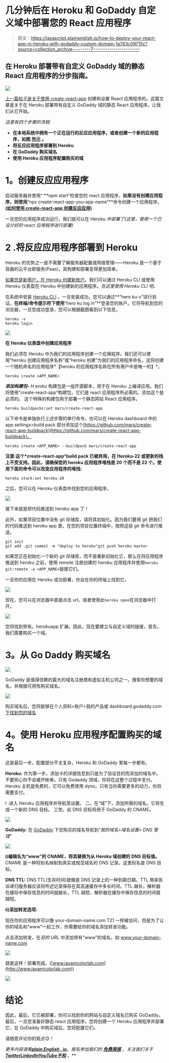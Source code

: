 # 几分钟后在 Heroku 和 GoDaddy 自定义域中部署您的 React 应用程序

> 原文：<https://javascript.plainenglish.io/how-to-deploy-your-react-app-in-heroku-with-godaddy-custom-domain-1a763c09715c?source=collection_archive---------7----------------------->

## 在 Heroku 部署带有自定义 GoDaddy 域的静态 React 应用程序的分步指南。

![](img/31800481cbe7d364c0d9c0b77aaf3909.png)

[上一篇帖子是关于使用 create-react-app](https://medium.com/@jeevaramanathan/how-to-set-up-a-react-project-with-create-react-app-in-windows-4f30895daefa) 创建和设置 React 应用程序的。这篇文章是关于在 Heroku 部署带有自定义 GoDaddy 域的静态 React 应用程序。让我们从它开始。

*这里有四个步骤的流程:*

*   **在本地系统中拥有一个正在运行的反应应用程序，或者创建一个新的应用程序，如图** [**所示**](https://medium.com/@jeevaramanathan/how-to-set-up-a-react-project-with-create-react-app-in-windows-4f30895daefa) **。**
*   **将反应应用程序部署到 Heroku**
*   **在 GoDaddy 购买域名**
*   **使用 Heroku 应用程序配置购买的域**

# **1。创建反应应用程序**

启动服务器并使用“ **npm start”检查您的 react 应用程序，**如果没有创建应用程序，则使用**“npx create-react-app-you-app-name”**命令创建一个应用程序。 [**(如何使用 create-react-app 创建反应应用)**](https://medium.com/@jeevaramanathan/how-to-set-up-a-react-project-with-create-react-app-in-windows-4f30895daefa)

一旦您的应用程序成功运行，我们就可以在 Heroku *中部署了(这里，使用一个已设计好的 react 应用程序进行部署)*

# **2 .将反应应用程序部署到 Heroku**

Heroku 的优势之一是不需要了解服务器配置或网络管理——Heroku 是一个基于容器的云平台即服务(Paas)，其构建和部署变得更加简单。

[如果您是新用户，在 Heroku 创建新账户](https://signup.heroku.com/)。我们可以通过 Heroku CLI 或使用 Heroku 仪表盘在 Heroku 中创建新的应用程序。*在这里使用 Heroku CLI 吧*。

在系统中安装 [Heroku CLI](https://devcenter.heroku.com/articles/heroku-cli) 。一旦安装成功，您可以通过**“hero ku-v”进行验证。**在终端/命令提示符下使用**“hero ku log in”**登录您的账户。它将导航到您的浏览器，一旦您成功登录，您可以根据截图看到以下信息。

```
heroku -v
heroku login
```

![](img/1dd88e614899cb234fba1566459b2a78.png)

**在 Heroku 仪表盘中创建应用程序**

我们必须在 Heroku 中为我们的应用程序创建一个应用程序。我们还可以使用“heroku 创建应用程序名称”或“heroku 创建”为我们的应用程序命名，这将创建一个随机命名的应用程序*【heroku 的应用程序名称在所有用户中是唯一的】*。

```
heroku create <APP_NAME>
```

***添加构建包-*** *H* eroku 构建包是一组开源脚本，用于在 Heroku 上编译应用。我们将使用“create-react-app”构建包，它们是 react 应用程序所必需的。添加这个是必须的。
这个特殊的构建包用于部署一个静态网站 React 应用程序。

```
heroku buildpacks:set mars/create-react-app
```

以下命令是单独执行上述步骤的单行命令，也可以在 Heroku dashboard 中的 app settings>build pack 部分添加这个[https://github.com/mars/create-react-app-buildpack](https://github.com/mars/create-react-app-buildpack)。

```
heroku create <APP_NAME> --buildpack mars/create-react-app
```

**注意:这个*create-react-app*****build pack 已被弃用，在 Heroku-22 或更新的栈上不受支持。因此，请确保您的 heroku 应用程序堆栈是 20 个而不是 22 个。使用下面的命令可以改变应用程序的堆栈:**

```
heroku stack:set heroku-20
```

之后，您可以在 Heroku 仪表盘中找到您的应用程序。

![](img/491c53d49ab0e9a92d93eec6753090ee.png)

接下来就是把代码推送到 heroku app 了！

此外，如果项目位置中没有 git 存储库，请将其初始化。因为我们要用 git 把我们的代码推送到 heroku app 里。在您的项目位置终端中，按照这些 git 命令进行推送。

```
git init
git add .git commit -m "deploy to heroku"git push heroku master
```

如果您正在初始化一个新的 git 存储库，而不是重新初始化它，那么在将应用程序推送到 heroku 之前，使用 remote 注册创建的 heroku 应用程序并使用`heroku git:remote -a <APP_NAME>`链接它们。

一旦你的应用在 Heroku 成功部署，你会在你的终端上找到它。

![](img/1cfc20432d3faea1bb7c398bacf2918a.png)

现在，您可以在浏览器中直接点击 url，或者使用此`heroku open`在浏览器中打开。

![](img/301a2bbdd58fa3877dbb1a48a3847914.png)

您将找到带有。herokuapp 扩展。因此，现在要建立与自定义域的链接，首先，我们需要购买一个域。

# **3。从 Go Daddy 购买域名**

![](img/c535cefc859ef1bcfde97bfd4facf148.png)

GoDaddy 是值得信赖的最大的域名注册商和虚拟主机公司之一。搜索你想要的域名，并根据可用性购买域名。

![](img/3639e1d8f3ec8a054a860f8d3d2eb28a.png)

购买域名后，您将能够在个人资料>账户>我的产品或 dashboard.godaddy.com[下找到您的域名](http://dashboard.godaddy.com)

# **4。使用 Heroku 应用程序配置购买的域名**

这是最后一步。配置部分不太复杂，Heroku 和 GoDaddy 里每一步都有。

**Heroku:** 作为第一步，添加卡的详细信息到只是为了验证目的而添加的域名中。不要担心你不会被开帐单。只有 Godaddy 领域，你将在这整个过程中支付。Heroku 主机是免费的，它可以免费使用 dyno。只有当你需要更多的动力，你将需要支付。

I .进入 Heroku 应用程序并导航至设置。
二。在“域”下，添加所需的域名。它将生成一个新的 DNS 目标。
三世。此 DNS 目标将用于 GoDaddy 的 CNAME。

![](img/fbd1a92fc11e2c14f99529cdb2faf127.png)

**GoDaddy:** 在 [GoDaddy](https://www.godaddy.com/) 下您购买的域名导航到“*我的域名>域名设置> DNS 管理”*

![](img/f92b12d67877a0e42bae8435b86dd1c6.png)

**i)编辑名为“www”的 CNAME，将其替换为从 Heroku 域创建的 DNS 目标值。** CNAME 是一种将别名映射到真实或规范域名的 DNS 记录。这里别名是 DNS 目标。

**DNS TTL:** DNS TTL(生存时间)就像是 DNS 记录上的一种到期日期。TTL 用来告诉递归服务器应该将所述记录保存在其高速缓存中多长时间。TTL 越长，解析器在缓存中保存信息的时间就越长，TTL 越短，解析器在缓存中保存信息的时间就越短。

**ii)添加转发选项:**

现在你的应用程序可以像 your-domain-name.com T21 一样被访问，但是为了让你的域名和“www”一起工作，你需要给你的域名添加转发功能。

点击添加转发，在*目的 URL* 中添加带有“www”的域名，如 www.your-domain-name.com

![](img/d36394b7aabb27b486c16c44b743d97a.png)

就是这样！部署完成。([www.jayamcolorlab.com](http://www.jayamcolorlab.com))

![](img/a567fbca6f8f0ae3e380683b796b5f10.png)

# **结论**

因此，最后，它已被部署，你可以找到你的网站与自定义域名已购买 GoDaddy。最后，一旦您准备好静态 react 应用程序，您将创建一个 Heroku 应用程序并部署它，在 GoDaddy 中购买域后，您将配置它们。

请随意评论你的观点😊！

*更多内容请看*[***plain English . io***](https://plainenglish.io/)*。报名参加我们的* [***免费周报***](http://newsletter.plainenglish.io/) *。关注我们关于*[***Twitter***](https://twitter.com/inPlainEngHQ)[***LinkedIn***](https://www.linkedin.com/company/inplainenglish/)*[***YouTube***](https://www.youtube.com/channel/UCtipWUghju290NWcn8jhyAw)*[***不和***](https://discord.gg/GtDtUAvyhW) *。***